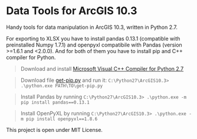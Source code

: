 # Data Tools for ArcGIS 10.3
Handy tools for data manipulation in ArcGIS 10.3, written in Python 2.7.

For exporting to XLSX you have to install pandas 0.13.1 (compatible with preinstalled Numpy 1.7.1) and openpyxl compatibile with Pandas (version >=1.6.1 and <2.0.0). And for both of them you have to install pip and C++ compiler for Python.

> Download and install [Microsoft Visual C++ Compiler for Python 2.7](http://aka.ms/vcpython27)

> Download file [get-pip.py](https://bootstrap.pypa.io/get-pip.py) and run it: `C:\Python27\ArcGIS10.3> .\python.exe PATH\TO\get-pip.py`

> Install Pandas by running `C:\Python27\ArcGIS10.3> .\python.exe -m pip install pandas==0.13.1`

> Install OpenPyXL by running `C:\Python27\ArcGIS10.3> .\python.exe -m pip install openpyxl==1.8.6`

This project is open under MIT License.

